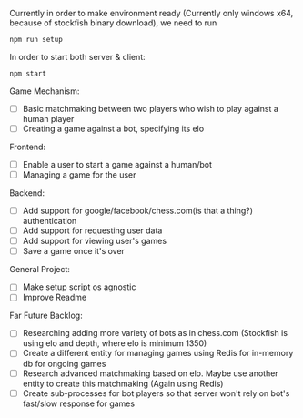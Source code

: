 Currently in order to make environment ready (Currently only windows x64, because of stockfish binary download), we need to run
```bash
npm run setup
```

In order to start both server & client:
```bash
npm start
```

Game Mechanism:
- [ ] Basic matchmaking between two players who wish to play against a human player
- [ ] Creating a game against a bot, specifying its elo

Frontend:
- [ ] Enable a user to start a game against a human/bot
- [ ] Managing a game for the user

Backend:
- [ ] Add support for google/facebook/chess.com(is that a thing?) authentication
- [ ] Add support for requesting user data
- [ ] Add support for viewing user's games
- [ ] Save a game once it's over

General Project:
- [ ] Make setup script os agnostic
- [ ] Improve Readme

Far Future Backlog:
- [ ] Researching adding more variety of bots as in chess.com (Stockfish is using elo and depth, where elo is minimum 1350)
- [ ] Create a different entity for managing games using Redis for in-memory db for ongoing games
- [ ] Research advanced matchmaking based on elo. Maybe use another entity to create this matchmaking (Again using Redis)
- [ ] Create sub-processes for bot players so that server won't rely on bot's fast/slow response for games

